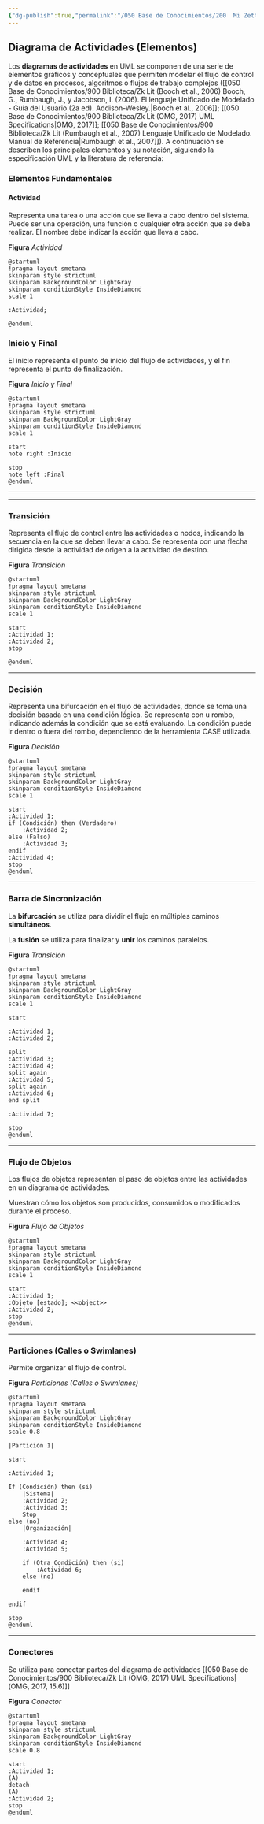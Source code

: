 ```yaml
---
{"dg-publish":true,"permalink":"/050 Base de Conocimientos/200  Mi Zettelkasten/100 Docencia/IS1/2025/Clase 15 Diagrama de Actividades/Zk Diagrama de Actividades (Elementos)/","tags":["digitalGarden"]}
---
```


## Diagrama de Actividades (Elementos)

Los **diagramas de actividades** en UML se componen de una serie de elementos gráficos y conceptuales que permiten modelar el flujo de control y de datos en procesos, algoritmos o flujos de trabajo complejos ([[050 Base de Conocimientos/900 Biblioteca/Zk Lit (Booch et al., 2006) Booch, G., Rumbaugh, J., y Jacobson, I. (2006). El lenguaje Unificado de Modelado - Guía del Usuario (2a ed). Addison-Wesley.\|Booch et al., 2006]]; [[050 Base de Conocimientos/900 Biblioteca/Zk Lit (OMG, 2017) UML Specifications\|OMG, 2017]]; [[050 Base de Conocimientos/900 Biblioteca/Zk Lit (Rumbaugh et al., 2007) Lenguaje Unificado de Modelado. Manual de Referencia\|Rumbaugh et al., 2007]]). A continuación se describen los principales elementos y su notación, siguiendo la especificación UML y la literatura de referencia:

### Elementos Fundamentales

#### Actividad

Representa una tarea o una acción que se lleva a cabo dentro del sistema. Puede ser una operación, una función o cualquier otra acción que se deba realizar. El nombre debe indicar la acción que lleva a cabo.

**Figura**
_Actividad_
```plantuml
@startuml
!pragma layout smetana
skinparam style strictuml
skinparam BackgroundColor LightGray
skinparam conditionStyle InsideDiamond
scale 1

:Actividad;

@enduml
```



### Inicio y Final

El inicio representa el punto de inicio del flujo de actividades, y el fin representa el punto de finalización.

**Figura**
_Inicio y Final_
```plantuml
@startuml
!pragma layout smetana
skinparam style strictuml
skinparam BackgroundColor LightGray
skinparam conditionStyle InsideDiamond
scale 1

start
note right :Inicio

stop
note left :Final
@enduml
```

---

---
### Transición

Representa el flujo de control entre las actividades o nodos, indicando la secuencia en la que se deben llevar a cabo. Se representa con una flecha dirigida desde la actividad de origen a la actividad de destino.

**Figura**
_Transición_
```plantuml
@startuml
!pragma layout smetana
skinparam style strictuml
skinparam BackgroundColor LightGray
skinparam conditionStyle InsideDiamond
scale 1

start
:Actividad 1;
:Actividad 2;
stop

@enduml
```

---
### Decisión

Representa una bifurcación en el flujo de actividades, donde se toma una decisión basada en una condición lógica. Se representa con u rombo, indicando además la condición que se está evaluando. La condición puede ir dentro o fuera del rombo, dependiendo de la herramienta CASE utilizada.

**Figura**
_Decisión_
```plantuml
@startuml
!pragma layout smetana
skinparam style strictuml
skinparam BackgroundColor LightGray
skinparam conditionStyle InsideDiamond
scale 1

start
:Actividad 1;
if (Condición) then (Verdadero)
	:Actividad 2;
else (Falso)
	:Actividad 3;
endif
:Actividad 4;
stop
@enduml
```


---
### Barra de Sincronización

La **bifurcación** se utiliza para dividir el flujo en múltiples caminos **simultáneos**.

La **fusión** se utiliza para finalizar y **unir** los caminos paralelos.

**Figura**
_Transición_
```plantuml
@startuml
!pragma layout smetana
skinparam style strictuml
skinparam BackgroundColor LightGray
skinparam conditionStyle InsideDiamond
scale 1

start

:Actividad 1;
:Actividad 2;

split
:Actividad 3;
:Actividad 4;
split again
:Actividad 5;
split again
:Actividad 6;
end split

:Actividad 7;

stop
@enduml
```

---
### Flujo de Objetos

Los flujos de objetos representan el paso de objetos entre las actividades en un diagrama de actividades.

Muestran cómo los objetos son producidos, consumidos o modificados durante el proceso.

**Figura**
_Flujo de Objetos_
```plantuml
@startuml
!pragma layout smetana
skinparam style strictuml
skinparam BackgroundColor LightGray
skinparam conditionStyle InsideDiamond
scale 1

start
:Actividad 1;
:Objeto [estado]; <<object>>
:Actividad 2;
stop
@enduml
```

---
### Particiones (Calles o Swimlanes)

Permite organizar el flujo de control.

**Figura**
_Particiones (Calles o Swimlanes)_
```plantuml
@startuml
!pragma layout smetana
skinparam style strictuml
skinparam BackgroundColor LightGray
skinparam conditionStyle InsideDiamond
scale 0.8

|Partición 1|

start
  
:Actividad 1;

If (Condición) then (si)
	|Sistema|
	:Actividad 2;
	:Actividad 3;
	Stop
else (no)
	|Organización|

	:Actividad 4;
	:Actividad 5;
	
	if (Otra Condición) then (si)
		:Actividad 6;
	else (no)

	endif

endif

stop
@enduml
```

---
### Conectores

Se utiliza para conectar partes del diagrama de actividades [[050 Base de Conocimientos/900 Biblioteca/Zk Lit (OMG, 2017) UML Specifications\|(OMG, 2017, 15.6)]]

**Figura**
_Conector_
```plantuml
@startuml
!pragma layout smetana
skinparam style strictuml
skinparam BackgroundColor LightGray
skinparam conditionStyle InsideDiamond
scale 0.8

start
:Actividad 1;
(A)
detach
(A)
:Actividad 2;
stop
@enduml
```
